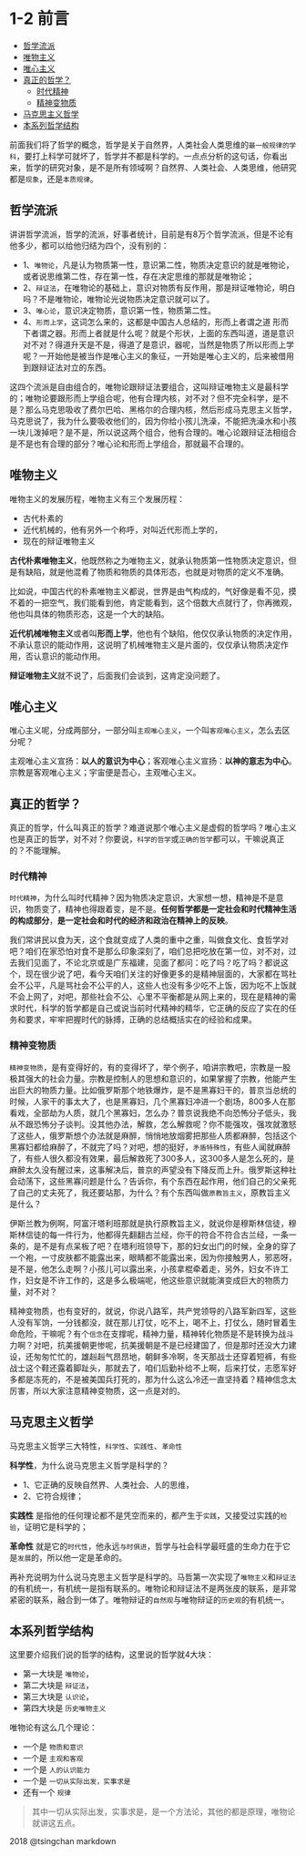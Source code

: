
1-2 前言
=====




- [哲学流派](#哲学流派)
- [唯物主义](#唯物主义)
- [唯心主义](#唯心主义)
- [真正的哲学？](#真正的哲学)
    - [时代精神](#时代精神)
    - [精神变物质](#精神变物质)
- [马克思主义哲学](#马克思主义哲学)
- [本系列哲学结构](#本系列哲学结构)




前面我们将了哲学的概念，哲学是关于自然界，人类社会人类思维的`最一般规律的学科`，要打上科学可就坏了，哲学并不都是科学的。一点点分析的这句话，你看出来，哲学的研究对象，是不是所有领域啊？自然界、人类社会、人类思维，他研究都是`现象`，还是`本质规律`。

## 哲学流派

讲讲哲学流派，哲学的流派，好事者统计，目前是有8万个哲学流派，但是不论有他多少，都可以给他归结为四个，没有别的：

- 1、`唯物论`，凡是认为物质第一性，意识第二性，物质决定意识的就是唯物论，或者说思维第二性，存在第一性，存在决定思维的那就是唯物论；
- 2、`辩证法`，在唯物论的基础上，意识对物质有反作用，那是辩证唯物论，明白吗？不是唯物论，唯物论光说物质决定意识就可以了。
- 3、`唯心论`，意识决定物质，意识第一性，物质第二性。
- 4、`形而上学`，这词怎么来的，这都是中国古人总结的，形而上者谓之道 形而下者谓之器。形而上者就是什么呢？就是个形状，上面的东西叫道，道是意识对不对？得道升天是不是，得道了是意识，器呢，当然是物质了所以形而上学呢？一开始他是被当作是唯心主义的象征，一开始是唯心主义的，后来被借用到跟辩证法对立的东西。

这四个流派是自由组合的，唯物论跟辩证法要组合，这叫辩证唯物主义是最科学的；唯物论要跟形而上学组合呢，他有合理内核，对不对？但不完全科学，是不是？那么马克思吸收了费尔巴哈、黑格尔的合理内核，然后形成马克思主义哲学，马克思说了，我为什么要吸收他们的，因为你给小孩儿洗澡，不能把洗澡水和小孩一块儿泼掉吧？是不是，所以说这两个组合，他有合理的。唯心论跟辩证法相组合是不是也有合理的部分？唯心论和形而上学组合，那就最不合理的。


## 唯物主义

唯物主义的发展历程，唯物主义有三个发展历程：
- 古代朴素的
- 近代机械的，他有另外一个称呼，对叫近代形而上学的，
- 现在的辩证唯物主义

**古代朴素唯物主义**，他既然称之为唯物主义，就承认物质第一性物质决定意识，但是有缺陷，就是他混肴了物质和物质的具体形态，也就是对物质的定义不准确。

比如说，中国古代的朴素唯物主义都说，世界是由气构成的，气好像是看不见，摸不着的一把空气，我们能看到他，肯定能看到，这个倍数大点就行了，你再微观，他也叫具体的物质形态，这是一个大的缺陷。

**近代机械唯物主义**或者叫**形而上学**，他也有个缺陷，他仅仅承认物质的决定作用，不承认意识的能动作用，这说明了机械唯物主义是片面的，仅仅承认物质决定作用，否认意识的能动作用。

**辩证唯物主义**就不说了，后面我们会谈到，这肯定没问题了。

## 唯心主义

唯心主义呢，分成两部分，一部分叫`主观唯心主义`，一个叫`客观唯心主义`，怎么去区分呢？

主观唯心主义宣扬：**以人的意识为中心**；客观唯心主义宣扬：**以神的意志为中心**。宗教是客观唯心主义；宇宙便是吾心，主观唯心主义。


## 真正的哲学？

真正的哲学，什么叫真正的哲学？难道说那个唯心主义是虚假的哲学吗？唯心主义也是真正的哲学，对不对？你要说，`科学的哲学`或`正确的哲学`都可以，干嘛说真正的？不能理解。

### 时代精神

`时代精神`，为什么叫时代精神？因为物质决定意识，大家想一想，精神是不是意识，物质变了，精神也得跟着变，是不是。**任何哲学都是一定社会和时代精神生活的构成部分**，**是一定社会和时代的经济和政治在精神上的反映**。

我们常讲民以食为天，这个食就变成了人类的重中之重，叫做食文化、食哲学对吧？咱们在家恐怕对食不是那么印象深刻了，咱们总把吃放在第一位，对不对，过去我们见面了，不论北京或是广东福建，见面了都问：吃了吗？吃了吗？都说这个，现在很少说了吧，看今天咱们关注的好像更多的是精神层面的，大家都在骂社会不公平，凡是骂社会不公平的人，这些人也没有多少吃不上饭，因为吃不上饭就不会上网了，对吧，那些社会不公、心里不平衡都是从网上来的，现在是精神的需求时代，科学的哲学都是自己或说当前时代精神的精华，它正确的反应了实在的任务和要求，牢牢把握时代的脉搏，正确的总结概括实在的经验和成果。

### 精神变物质

`精神变物质`，是有变得好的，有的变得坏了，举个例子，咱讲宗教吧，宗教是一股极其强大的社会力量。宗教是控制人的思想和意识的，如果掌握了宗教，他能产生出巨大的物质力量。比如俄罗斯那个地铁爆炸，是不是黑寡妇干的，普京当总统的时候，人家干的事太大了，也是黑寡妇，几个黑寡妇冲进一个剧场，800多人在那看戏，全部劫为人质，就几个黑寡妇，怎么办？普京说我绝不向恐怖分子低头，我从不跟恐怖分子谈判。没其他办法，解救，怎么解救呢？你不能强攻，强攻就激怒了这些人，俄罗斯想个办法就是麻醉，悄悄地放烟雾把那些人质都麻醉，包括这个黑寡妇都给麻醉了，不就完了吗？对吧，想的挺好，`矛盾特殊性`，有些人闻就麻醉了，有些人很久都没有效果，最后解救死了300多人，这300多人是怎么死的，是麻醉太久没有醒过来，这事解决后，普京的声望没有下降反而上升。俄罗斯这种社会动荡下，这些黑寡问题是什么？告诉你，有个东西在起作用，他们自己的父亲死了自己的丈夫死了，我还要站那，为什么？有个东西叫做`原教旨主义`，原教旨主义是什么？

伊斯兰教为例啊，阿富汗塔利班那就是执行原教旨主义，就说你是穆斯林信徒，穆斯林信徒的每一件行为，他都得先翻翻古兰经，你干的符合不符合古兰经，一条一条的，是不是有点呆板了吧？在塔利班领导下，那的妇女出门的时候，全身的穿了一个袍，一寸皮肤都不能露出来，眼睛都不能露出来，因为你接触男人，邪恶呀，是不是，他怎么走啊？小孩儿可以露出来，小孩拿棍牵着走，另外，妇女不许工作，妇女是不许工作的，这是多么极端呢，他这些意识就能演变成巨大的物质力量，对不对？

精神变物质，也有变好的，就说，你说八路军，共产党领导的八路军新四军，这些人没有军饷，一分钱都没，就在那儿打仗，吃不上，喝不上，打仗么，随时冒着生命危险，干嘛呢？有个`信念`在支撑呢，精神力量，精神转化物质是不是转换为战斗力啊？对吧，抗美援朝更惨呢，抗美援朝是不是已经建国了，但是那时还没大力建设，还匆匆忙忙的，雄赳赳气昂昂地，朝鲜多冷啊，冬天那战士还穿着短裤，有些战士这个鞋还露着脚趾头，那就去了，咱们后勤补给不上啊，后来打仗，志愿军好多都是冻死的，不是被美国兵打死的，那为什么这么冷还一直坚持着？精神信念太厉害，所以大家注意精神变物质，这一点是对的。


## 马克思主义哲学

马克思主义哲学三大特性，`科学性`、`实践性`、`革命性`

**科学性**，为什么说马克思主义哲学是科学的？

- 1、它正确的反映自然界、人类社会、人的思维，
- 2、它符合规律；

**实践性** 是指他的任何理论都不是凭空而来的，都产生于`实践`，又接受过实践的`检验`，证明它是科学的；

**革命性** 就是它的`时代性`，他永远`与时俱进`，哲学与社会科学最旺盛的生命力在于它是`发展`的，所以他一定是革命的。

再补充说明为什么说马克思主义哲学是科学的。马哲第一次实现了`唯物主义`和`辩证法`的有机统一，有机统一是指有联系的。唯物论和辩证法不是两张皮的联系，是非常紧密的联系，融合到一体了。唯物辩证的`自然观`与唯物辩证的`历史观`的有机统一。

## 本系列哲学结构

这里要介绍我们说的哲学的结构，这里说的哲学就4大块：

- 第一大块是 `唯物论`，
- 第二大块是 `辩证法`，
- 第三大块是 `认识论`，
- 第四大块是 `历史唯物主义`

唯物论有这么几个理论：

- 一个是 `物质和意识`
- 一个是 `主观和客观`
- 一个是 `人的认识能力`
- 一个是 `一切从实际出发，实事求是`
- 还有一个 `规律`

> 其中一切从实际出发，实事求是，是一个方法论，其他的都是原理，唯物论就讲这五点。


2018 @tsingchan markdown
